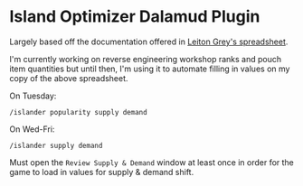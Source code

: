 # Island Optimizer Dalamud Plugin

Largely based off the documentation offered in [Leiton Grey's spreadsheet](https://docs.google.com/spreadsheets/d/1R4UKA2zZ1MZ7sRUEBAi2Eh0NCVPbb1iQh8BjoQ_vVX4/htmlview?usp=sharing).

I'm currently working on reverse engineering workshop ranks and pouch item quantities but until then, I'm using it to automate filling in values on my copy of the above spreadsheet.

On Tuesday:
```
/islander popularity supply demand
```

On Wed-Fri:
```
/islander supply demand
```

Must open the `Review Supply & Demand` window at least once in order for the game to load in values for supply & demand shift.
